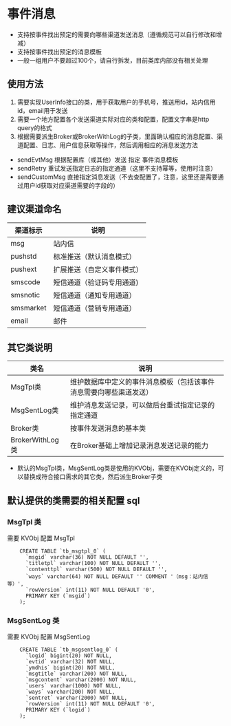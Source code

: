 # 事件消息

- 支持按事件找出预定的需要向哪些渠道发送消息（遵循规范可以自行修改和增减）
- 支持按事件找出预定的消息模板
- 一般一组用户不要超过100个，请自行拆发，目前类库内部没有相关处理

## 使用方法

1. 需要实现UserInfo接口的类，用于获取用户的手机号，推送用id，站内信用id，email用于发送
2. 需要一个地方配置各个发送渠道实际对应的类和配置，配置文字串是http query的格式
3. 根据需要派生Broker或BrokerWithLog的子类，里面确认相应的消息配置、渠道配置、日志、用户信息获取等操作，然后调用相应的消息发送方法 

- sendEvtMsg 根据配置库（或其他）发送 指定 事件消息模板
- sendRetry  重试发送指定日志的指定通道（这里不支持幂等，使用时注意）
- sendCustomMsg 直接指定消息发送（不去查配置了，注意，这里还是需要通过用户id获取对应渠道需要的字段的） 

## 建议渠道命名

| 渠道标示          | 说明
| ----------------  | ------------------------------------------------
| msg               | 站内信
| pushstd           | 标准推送（默认消息模式）
| pushext           | 扩展推送（自定义事件模式）
| smscode           | 短信通道（验证码专用通道)
| smsnotic          | 短信通道（通知专用通道）
| smsmarket         | 短信通道（营销专用通道）
| email             | 邮件

## 其它类说明

| 类名              | 说明
| ----------------  | ---------------------------------------------------------
| MsgTpl类          | 维护数据库中定义的事件消息模板（包括该事件消息需要向哪些渠道发送）
| MsgSentLog类      | 维护消息发送记录，可以做后台重试指定记录的指定通道
| Broker类          | 按事件发送消息的基本类
| BrokerWithLog类   | 在Broker基础上增加记录消息发送记录的能力

- 默认的MsgTpl类，MsgSentLog类是使用的KVObj，需要在KVObj定义的，可以替换成符合接口需求的其它类，然后派生Broker子类


## 默认提供的类需要的相关配置 sql

### MsgTpl 类

需要 KVObj 配置 MsgTpl

        CREATE TABLE `tb_msgtpl_0` (
          `msgid` varchar(36) NOT NULL DEFAULT '',
          `titletpl` varchar(100) NOT NULL DEFAULT '',
          `contenttpl` varchar(500) NOT NULL DEFAULT '',
          `ways` varchar(64) NOT NULL DEFAULT '' COMMENT '（msg：站内信等）',
          `rowVersion` int(11) NOT NULL DEFAULT '0',
          PRIMARY KEY (`msgid`)
        );

### MsgSentLog 类

需要 KVObj 配置 MsgSentLog

        CREATE TABLE `tb_msgsentlog_0` (
          `logid` bigint(20) NOT NULL,
          `evtid` varchar(32) NOT NULL,
          `ymdhis` bigint(20) NOT NULL,
          `msgtitle` varchar(200) NOT NULL,
          `msgcontent` varchar(2000) NOT NULL,
          `users` varchar(1000) NOT NULL,
          `ways` varchar(200) NOT NULL,
          `sentret` varchar(2000) NOT NULL,
          `rowVersion` int(11) NOT NULL DEFAULT '0',
          PRIMARY KEY (`logid`)
        );